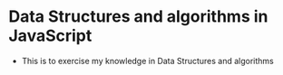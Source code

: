 # Data Structures and algorithms in JavaScript
- This is to exercise my knowledge in Data Structures and algorithms 